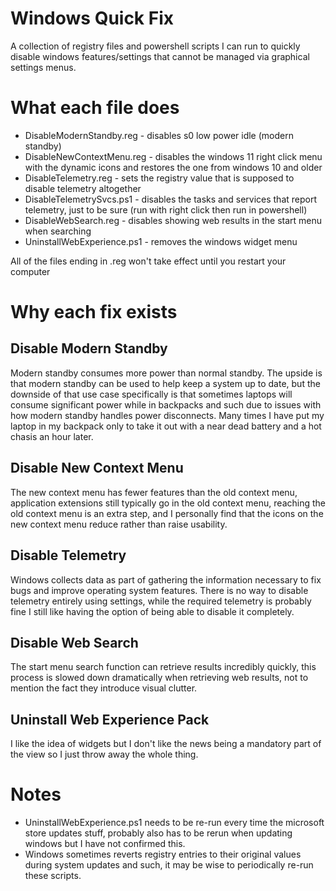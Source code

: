 # Windows Quick Fix
A collection of registry files and powershell scripts I can run to quickly disable windows features/settings that cannot be managed
via graphical settings menus.

# What each file does
* DisableModernStandby.reg - disables s0 low power idle (modern standby)
* DisableNewContextMenu.reg - disables the windows 11 right click menu with the dynamic icons and restores the one from windows 10 and older
* DisableTelemetry.reg - sets the registry value that is supposed to disable telemetry altogether
* DisableTelemetrySvcs.ps1 - disables the tasks and services that report telemetry, just to be sure (run with right click then run in powershell)
* DisableWebSearch.reg - disables showing web results in the start menu when searching
* UninstallWebExperience.ps1 - removes the windows widget menu

All of the files ending in .reg won't take effect until you restart your computer

# Why each fix exists
## Disable Modern Standby
Modern standby consumes more power than normal standby. The upside is that modern standby can be used to help keep a system up to date, but the downside
of that use case specifically is that sometimes laptops will consume significant power while in backpacks and such due to issues with how modern standby handles
power disconnects. Many times I have put my laptop in my backpack only to take it out with a near dead battery and a hot chasis an hour later.

## Disable New Context Menu
The new context menu has fewer features than the old context menu, application extensions still typically go in the old context menu,
reaching the old context menu is an extra step, and I personally find that the icons on the new context menu reduce rather than raise usability.

## Disable Telemetry
Windows collects data as part of gathering the information necessary to fix bugs and improve operating system features.
There is no way to disable telemetry entirely using settings, while the required telemetry is probably fine I still like having the option of being able to disable it completely.

## Disable Web Search
The start menu search function can retrieve results incredibly quickly, this process is slowed down dramatically when retrieving web results, not to mention the fact they introduce visual clutter.

## Uninstall Web Experience Pack
I like the idea of widgets but I don't like the news being a mandatory part of the view so I just throw away the whole thing.

# Notes

* UninstallWebExperience.ps1 needs to be re-run every time the microsoft store updates stuff, probably also has to be rerun when updating windows but I have not confirmed this.
* Windows sometimes reverts registry entries to their original values during system updates and such, it may be wise to periodically re-run these scripts.